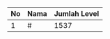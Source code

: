 | No | Nama            | Jumlah Level |
|----|-----------------|--------------|
| 1  | #    |    1537        |
